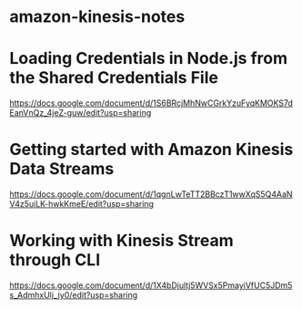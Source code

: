 # amazon-kinesis-notes


# Loading Credentials in Node.js from the Shared Credentials File
https://docs.google.com/document/d/1S6BRcjMhNwCGrkYzuFyqKMOKS7dEanVnQz_4jeZ-guw/edit?usp=sharing

# Getting started with Amazon Kinesis Data Streams
https://docs.google.com/document/d/1qgnLwTeTT2BBczT1wwXqS5Q4AaNV4z5uiLK-hwkKmeE/edit?usp=sharing

# Working with Kinesis Stream through CLI
https://docs.google.com/document/d/1X4bDjultj5WVSx5PmayiVfUC5JDm5s_AdmhxUlj_jy0/edit?usp=sharing
